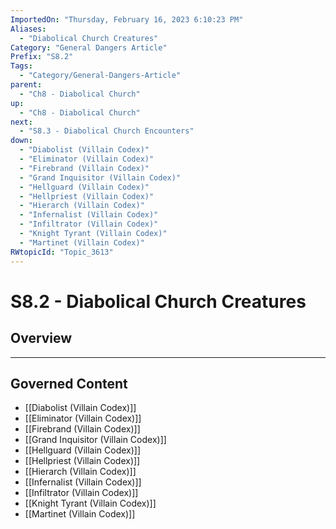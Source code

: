 ```yaml
---
ImportedOn: "Thursday, February 16, 2023 6:10:23 PM"
Aliases:
  - "Diabolical Church Creatures"
Category: "General Dangers Article"
Prefix: "S8.2"
Tags:
  - "Category/General-Dangers-Article"
parent:
  - "Ch8 - Diabolical Church"
up:
  - "Ch8 - Diabolical Church"
next:
  - "S8.3 - Diabolical Church Encounters"
down:
  - "Diabolist (Villain Codex)"
  - "Eliminator (Villain Codex)"
  - "Firebrand (Villain Codex)"
  - "Grand Inquisitor (Villain Codex)"
  - "Hellguard (Villain Codex)"
  - "Hellpriest (Villain Codex)"
  - "Hierarch (Villain Codex)"
  - "Infernalist (Villain Codex)"
  - "Infiltrator (Villain Codex)"
  - "Knight Tyrant (Villain Codex)"
  - "Martinet (Villain Codex)"
RWtopicId: "Topic_3613"
---
```

# S8.2 - Diabolical Church Creatures
## Overview
---
## Governed Content
- [[Diabolist (Villain Codex)]]
- [[Eliminator (Villain Codex)]]
- [[Firebrand (Villain Codex)]]
- [[Grand Inquisitor (Villain Codex)]]
- [[Hellguard (Villain Codex)]]
- [[Hellpriest (Villain Codex)]]
- [[Hierarch (Villain Codex)]]
- [[Infernalist (Villain Codex)]]
- [[Infiltrator (Villain Codex)]]
- [[Knight Tyrant (Villain Codex)]]
- [[Martinet (Villain Codex)]]


